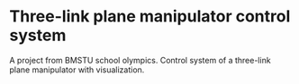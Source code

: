 # Three-link plane manipulator control system

A project from BMSTU school olympics.
Control system of a three-link plane manipulator with visualization.
